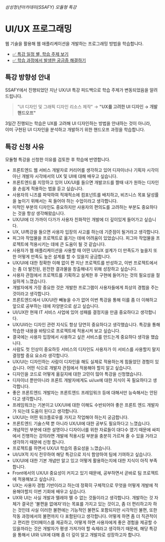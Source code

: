 ###### 삼성청년아카데미(SSAFY) 모듈형 특강

# UI/UX 프로그래밍

웹 기술을 활용해 웹 애플리케이션을 개발하는 프로그래밍 방법을 학습합니다.

- [✅ 특강 일정 별, 학습 주제 보기](https://github.com/users/yamoo9/projects/4)
- [✅ 학습 과정에서 발생한 궁금증 해결하기](https://github.com/yamoo9/uix-ssafy/issues/)

## 특강 방향성 안내

SSAFY에서 진행되었던 지난 UX/UI 특강 피드백으로 학습 주제가 변동되었음을 알려드립니다.

> "UI 디자인 및 그래픽 디자인 리소스 제작" → **"UX를 고려한 UI 디자인 → 개발 핸드오프"**

3일간 진행되는 학습은 UX를 고려해 UI 디자인하는 방법을 안내하는 것이 아니라,  
이미 구현된 UI 디자인을 분석하고 개발하기 위한 핸드오프 과정을 학습합니다.

## 특강 신청 사유

모듈형 특강을 신청한 이유를 검토한 후 학습에 반영합니다.

- 프론트엔드 웹 서비스 개발자로 커리어를 생각하고 있어 디자이너나 기획자 시각이 아닌 개발자 시각에서의 UX 및 UI에 대해 배우고 싶습니다.
- 프론트엔드를 지망하고 있어 UX/UI를 들으면 개발코드를 짤때 내가 원하는 디자인을 손쉽게 적용하는 법을 듣고 싶습니다.
- 사용자의 니즈를 파악하여 적재적소에 컴포넌트를 배치하고, 비즈니스 목표 달성률을 높이기 위해서는 꼭 들어야 하는 수업이라고 생각합니다.
- 미적인 부분의 디자인도 중요하지만 사용자의 편의도를 고려하는 부분도 중요하다는 것을 항상 생각해왔습니다.
- UX/UI에 더 가까이 다가가 사용자 친화적인 개발에 더 깊이있게 들어가고 싶습니다.
- UX, UI특강을 들으면 사용자 입장의 사고를 하는데 기준점이 될거라고 생각합니다.
- 피그마 작업물을 프로젝트로 옮기는 데에 어려움이 있었습니다. 피그마 작업물을 프로젝트에 적용시키는 데에 큰 도움이 될 것 같습니다.
- 사용자가 웹 애플리케이션을 사용할 때 어떤 UI/UX 설계가 더 만족도가 높을지 또한 어떻게 만족도 높은 설계를 할 수 있을지 궁금합니다.
- UX/UI에 대한 정확한 이해 없이 짠 지난 프로젝트를 반성하고, 이번 프로젝트에서는 좀 더 발전된, 왼전한 결과물을 창출해내기 위해 성장하고 싶습니다.
- 사용자 관점에서 프로젝트를 기획하고 설계한 후 구현에 들어가는 것의 필요성을 절실하게 느꼈습니다. 
- 개발자에게 가장 중요한 것은 개발한 프로그램이 사용자들에게 최상의 경험을 주는 것이라고 생각합니다. 
- 프론트엔드에서 UX/UI란 빼놓을 수가 없어 이번 특강을 통해 이를 좀 더 이해하고 앞으로 공부하는 데에 자양분으로 삼고 싶습니다.
- UI/UX란 현재 IT 서비스 사업에 있어 성패를 결정지을 만큼 중요하다고 생각합니다.
- UX/UI라는 디자인 관련 지식도 항상 당연히 중요하다고 생각했습니다. 특강을 통해 학습한 내용을 바탕으로 프로젝트에 적용시켜 보고 싶습니다.
- 결국에는 사용자 입장에서 사용하고 싶은 서비스를 만드는게 중요하다 생각을 했습니다. 
- 사람도 첫 인상이 중요하듯 서비스의 디자인도 사용자가 이 서비스를 사용할지 말지 결정할 중요 요소라 생각합니다.
- UX/UI는 디자인하는 사람이 디자인을 해도 실제로 적용하는게 힘들었던 경험이 있습니다. 어떤 식으로 개발자 관점에서 적용해야 할지 알고 싶습니다.
- 디자인을 코드로 어떻게 옮길지에 대한 고민이 많아 특강을 신청했습니다.
- 디자이너 뿐만아니라 프론트 개발자에게도 ui/ux에 대한 지식이 꼭 필요하다고 생각합니다.
- 좋은 프론트엔드 개발자는 프론트엔드 프레임워크 등에 대해서만 능숙해서는 안된다고 생각합니다. 
- 프레임워크는 기본이고 UX/UI에 대한 이해도 수반되어야 좋은 프론트 엔드 개발자가 되는데 도움이 된다고 생각합니다.
- UX/UI는 어떤 워크플로우를 가지고 작업해야 하는지 궁금합니다.
- 프론트엔드 기술스택 뿐 아니라 UX/UI에 대한 공부도 필요하다고 느꼈습니다. 
- 개념적인 부분에 대한 설명이나 디자이너를 위한 자료들이 대다수 였기 때문에 싸피에서 진행하는 강의라면 개발에 적용시킬 부분을 충분히 가르쳐 줄 수 있을 거라고 생각하기 때문에 신청 합니다.
- 프로젝트를 하면서 UX/UI 학습의 중요성을 느꼈습니다.
- UI/UX적 지식 전무하여 해당 특강으로 지식 함양하여 팀에 기여하고 싶습니다.
- UX/UI에 대한 기본 개념만 알고 있고 어떻게 활용하는지에 대한 지식이 아직 부족합니다. 
- Front에서의 UX/UI 중요성이 커지고 있기 때문에, 공부하면서 곧바로 팀 프로젝트에 적용해보고 싶습니다.
- UX는 사용자 경험 기반이라고 하는데 정확히 구체적으로 무엇을 어떻게 개발에 적용해야할지 이번 기회에 배우고 싶습니다.
- UX와 UI는 사실 개발과 뗄레야 뗄 수 없는 것들이라고 생각합니다. 개발하는 것 자체가 결국은 '불편을 없애자'라는 목표를 가지고 있는 것이고, 좀 더 편리하고자 하는 것인데 사실 이러한 불편에는 기능적인 불편도 포함되지만 시각적인 불편, 또한 작동 과정에서의 불편까지 다 포함된다고 생각합니다. 어떻게 하면 좀 더 직관적이고 편리한 인터페이스를 제공하고, 어떻게 하면 사용자에게 좋은 경험을 제공할 수 있을까라는 것은 개발자가 평생 가져가야 할 숙제라고 생각하기 때문에, 해당 특강을 통해서 UI와 UX에 대해 좀 더 깊이 알고 개발자로 성장하고자 합니다.